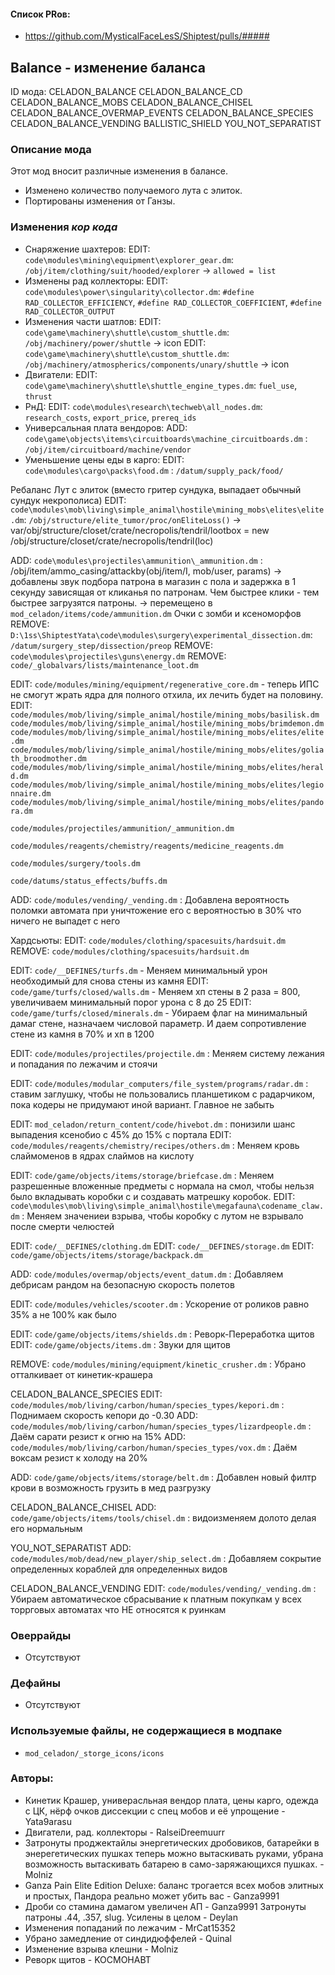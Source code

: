 

#### Список PRов:

- https://github.com/MysticalFaceLesS/Shiptest/pulls/#####
<!--
  Ссылки на PRы, связанные с модом:
  - Создание
  - Большие изменения
-->

<!-- Название мода. Не важно на русском или на английском. -->
## Balance - изменение баланса

ID мода: 
	CELADON_BALANCE
	CELADON_BALANCE_CD
	CELADON_BALANCE_MOBS
	CELADON_BALANCE_CHISEL
	CELADON_BALANCE_OVERMAP_EVENTS
	CELADON_BALANCE_SPECIES
	CELADON_BALANCE_VENDING
	BALLISTIC_SHIELD
	YOU_NOT_SEPARATIST
<!--
  Название модпака прописными буквами, СОЕДИНЁННЫМИ_ПОДЧЁРКИВАНИЕМ,
  которое ты будешь использовать для обозначения файлов. Добавлены
  дополнительные ID.
-->

### Описание мода

Этот мод вносит различные изменения в балансе. 
- Изменено количество получаемого лута с элиток.
- Портированы изменения от Ганзы.

<!--
  Что он делает, что добавляет: что, куда, зачем и почему - всё здесь.
  А также любая полезная информация.
-->

### Изменения *кор кода*
- Снаряжение шахтеров:
EDIT: `code\modules\mining\equipment\explorer_gear.dm`: `/obj/item/clothing/suit/hooded/explorer` -> `allowed = list`
- Изменены рад коллекторы:
EDIT: `code\modules\power\singularity\collector.dm`: `#define RAD_COLLECTOR_EFFICIENCY`, `#define RAD_COLLECTOR_COEFFICIENT`, `#define RAD_COLLECTOR_OUTPUT`
- Изменения части шатлов:
EDIT: `code\game\machinery\shuttle\custom_shuttle.dm`: `/obj/machinery/power/shuttle` -> icon
EDIT: `code\game\machinery\shuttle\custom_shuttle.dm`: `/obj/machinery/atmospherics/components/unary/shuttle` -> icon
- Двигатели:
EDIT: `code\game\machinery\shuttle\shuttle_engine_types.dm`: `fuel_use`, `thrust`
- РнД:
EDIT: `code\modules\research\techweb\all_nodes.dm`: `research_costs`, `export_price`, `prereq_ids`
- Универсальная плата вендоров:
ADD: `code\game\objects\items\circuitboards\machine_circuitboards.dm` : `/obj/item/circuitboard/machine/vendor`
- Уменьшение цены еды в карго:
EDIT: `code\modules\cargo\packs\food.dm` : `/datum/supply_pack/food/`

Ребаланс
Лут с элиток (вместо гритер сундука, выпадает обычный сундук некрополиса)
EDIT: `code\modules\mob\living\simple_animal\hostile\mining_mobs\elites\elite.dm`: `/obj/structure/elite_tumor/proc/onEliteLoss()` -> var/obj/structure/closet/crate/necropolis/tendril/lootbox = new /obj/structure/closet/crate/necropolis/tendril(loc)

ADD: `code\modules\projectiles\ammunition\_ammunition.dm` : /obj/item/ammo_casing/attackby(obj/item/I, mob/user, params) -> добавлены звук подбора патрона в магазин с пола и задержка в 1 секунду зависящая от кликанья по патронам. Чем быстрее клики - тем быстрее загрузятся патроны. -> перемещено в `mod_celadon/items/code/ammunition.dm`
Очки с зомби и ксеноморфов
REMOVE: `D:\1ss\ShiptestYata\code\modules\surgery\experimental_dissection.dm`: `/datum/surgery_step/dissection/preop`
REMOVE: `code\modules\projectiles\guns\energy.dm`
REMOVE: `code/_globalvars/lists/maintenance_loot.dm`


EDIT: `code/modules/mining/equipment/regenerative_core.dm` - теперь ИПС не смогут жрать ядра для полного отхила, их лечить будет на половину.
EDIT:
`code/modules/mob/living/simple_animal/hostile/mining_mobs/basilisk.dm`
`code/modules/mob/living/simple_animal/hostile/mining_mobs/brimdemon.dm`
`code/modules/mob/living/simple_animal/hostile/mining_mobs/elites/elite.dm`
`code/modules/mob/living/simple_animal/hostile/mining_mobs/elites/goliath_broodmother.dm`
`code/modules/mob/living/simple_animal/hostile/mining_mobs/elites/herald.dm`
`code/modules/mob/living/simple_animal/hostile/mining_mobs/elites/legionnaire.dm`
`code/modules/mob/living/simple_animal/hostile/mining_mobs/elites/pandora.dm`

`code/modules/projectiles/ammunition/_ammunition.dm`

`code/modules/reagents/chemistry/reagents/medicine_reagents.dm`

`code/modules/surgery/tools.dm`

`code/datums/status_effects/buffs.dm`

ADD: 
`code/modules/vending/_vending.dm` : Добавлена вероятность поломки автомата при уничтожение его с вероятностью в 30% что ничего не выпадет с него

Хардсьюты:
EDIT: `code/modules/clothing/spacesuits/hardsuit.dm`
REMOVE: `code/modules/clothing/spacesuits/hardsuit.dm`

EDIT: `code/__DEFINES/turfs.dm`	- Меняем минимальный урон необходимый для снова стены из камня
EDIT: `code/game/turfs/closed/walls.dm` - Меняем хп стены в 2 раза = 800, увеличиваем минимальный порог урона с 8 до 25
EDIT: `code/game/turfs/closed/minerals.dm` - Убираем флаг на минимальный дамаг стене, назначаем числовой параметр. И даем сопротивление стене из камня в 70% и хп в 1200

EDIT: `code/modules/projectiles/projectile.dm` : Меняем систему лежания и попадания по лежачим и стоячи

EDIT: `code/modules/modular_computers/file_system/programs/radar.dm` : ставим заглушку, чтобы не пользовались планшетиком с радарчиком, пока кодеры не придумают иной вариант. Главное не забыть

EDIT: `mod_celadon/return_content/code/hivebot.dm` : понизили шанс выпадения ксенобио с 45% до 15% с портала
EDIT: `code/modules/reagents/chemistry/recipes/others.dm` : Меняем кровь слаймоменов в ядрах слаймов на кислоту

EDIT: `code/game/objects/items/storage/briefcase.dm` : Меняем разрешенные вложенные предметы с нормала на смол, чтобы нельзя было вкладывать коробки с и создавать матрешку коробок. 
EDIT: `code\modules\mob\living\simple_animal\hostile\megafauna\codename_claw.dm` : Меняем значениеи взрыва, чтобы коробку с лутом не взрывало после смерти челюстей

EDIT: `code/__DEFINES/clothing.dm`
EDIT: `code/__DEFINES/storage.dm`
EDIT: `code/game/objects/items/storage/backpack.dm`

ADD: `code/modules/overmap/objects/event_datum.dm` : Добавляем дебрисам рандом на безопасную скорость полетов

EDIT: `code/modules/vehicles/scooter.dm` : Ускорение от роликов равно 35% а не 100% как было

EDIT: `code/game/objects/items/shields.dm` : Реворк-Переработка щитов
EDIT: `code/game/objects/items.dm` : Звуки для щитов

REMOVE: `code/modules/mining/equipment/kinetic_crusher.dm` : Убрано отталкивает от кинетик-крашера

CELADON_BALANCE_SPECIES
EDIT: `code/modules/mob/living/carbon/human/species_types/kepori.dm` : Поднимаем скорость кепори до -0.30
ADD: `code/modules/mob/living/carbon/human/species_types/lizardpeople.dm` : Даём сарати резист к огню на 15%
ADD: `code/modules/mob/living/carbon/human/species_types/vox.dm` : Даём воксам резист к холоду на 20%

ADD: `code/game/objects/items/storage/belt.dm` : Добавлен новый филтр крови в возможность грузить в мед разгрузку

CELADON_BALANCE_CHISEL
ADD: `code/game/objects/items/tools/chisel.dm` : видоизменяем долото делая его нормальным

YOU_NOT_SEPARATIST
ADD: `code/modules/mob/dead/new_player/ship_select.dm` : Добавляем сокрытие определенных кораблей для определенных видов

CELADON_BALANCE_VENDING
EDIT: `code/modules/vending/_vending.dm` : Убираем автоматическое сбрасывание к платным покупкам у всех торрговых автоматах что НЕ относятся к руинкам

<!--
  Если вы редактировали какие-либо процедуры или переменные в кор коде,
  они должны быть указаны здесь.
  Нужно указать и файл, и процедуры/переменные.

  Изменений нет - напиши "Отсутствуют"
-->

### Оверрайды

- Отсутствуют
<!--
  Если ты добавлял новый модульный оверрайд, его нужно указать здесь.
  Здесь указываются оверрайды в твоём моде и папке `_master_files`

  Изменений нет - напиши "Отсутствуют"
-->

### Дефайны

- Отсутствуют
<!--
  Если требовалось добавить какие-либо дефайны, укажи файлы,
  в которые ты их добавил, а также перечисли имена.
  И то же самое, если ты используешь дефайны, определённые другим модом.

  Не используешь - напиши "Отсутствуют"
-->

### Используемые файлы, не содержащиеся в модпаке

- `mod_celadon/_storge_icons/icons`
<!--
  Будь то немодульный файл или модульный файл, который не содержится в папке,
  принадлежащей этому конкретному моду, он должен быть упомянут здесь.
  Хорошими примерами являются иконки или звуки, которые используются одновременно
  несколькими модулями, или что-либо подобное.
-->

### Авторы:

- Кинетик Крашер, универасльная вендор плата, цены карго, одежда с ЦК, нёрф очков диссекции с спец мобов и её упрощение - Yata9arasu
- Двигатели, рад. коллекторы - RalseiDreemuurr
- Затронуты проджектайлы энергетических дробовиков, батарейки в энерегетических пушках теперь можно вытаскивать руками, убрана возможность вытаскивать батарею в само-заряжающихся пушках. - Molniz
- Ganza Pain Elite Edition Deluxe: баланс трогается всех мобов элитных и простых, Пандора реально может убить вас - Ganza9991
- Дроби со стамина дамагом увеличен АП - Ganza9991
Затронуты патроны .44, .357, slug. Усилены в целом - Deylan
- Изменения попаданий по лежачим - MrCat15352
- Убрано замедление от синдидюффелей - Quinal
- Изменение взрыва клешни - Molniz
- Реворк щитов - KOCMOHABT
<!--
  Здесь находится твой никнейм
  Если работал совместно - никнеймы тех, кто помогал.
  В случае порта чего-либо должна быть ссылка на источник.
-->
